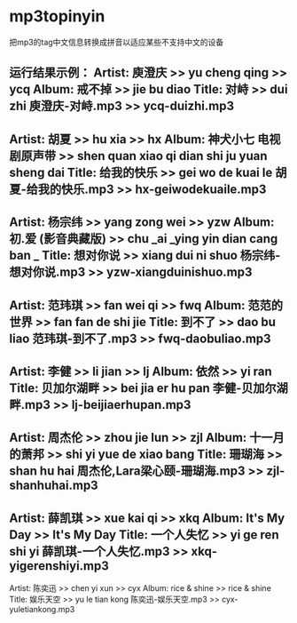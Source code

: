# mp3topinyin
把mp3的tag中文信息转换成拼音以适应某些不支持中文的设备

运行结果示例：
Artist: 庾澄庆 >> yu cheng qing >> ycq
Album: 戒不掉 >> jie bu diao
Title: 对峙 >> dui zhi
庾澄庆-对峙.mp3 >> ycq-duizhi.mp3
------------------------------
Artist: 胡夏 >> hu xia >> hx
Album: 神犬小七 电视剧原声带 >> shen quan xiao qi  dian shi ju yuan sheng dai
Title: 给我的快乐 >> gei wo de kuai le
胡夏-给我的快乐.mp3 >> hx-geiwodekuaile.mp3
------------------------------
Artist: 杨宗纬 >> yang zong wei >> yzw
Album: 初.爱 (影音典藏版) >> chu _ai  _ying yin dian cang ban _
Title: 想对你说 >> xiang dui ni shuo
杨宗纬-想对你说.mp3 >> yzw-xiangduinishuo.mp3
------------------------------
Artist: 范玮琪 >> fan wei qi >> fwq
Album: 范范的世界 >> fan fan de shi jie
Title: 到不了 >> dao bu liao
范玮琪-到不了.mp3 >> fwq-daobuliao.mp3
------------------------------
Artist: 李健 >> li jian >> lj
Album: 依然 >> yi ran
Title: 贝加尔湖畔 >> bei jia er hu pan
李健-贝加尔湖畔.mp3 >> lj-beijiaerhupan.mp3
------------------------------
Artist: 周杰伦 >> zhou jie lun >> zjl
Album: 十一月的萧邦 >> shi yi yue de xiao bang
Title: 珊瑚海 >> shan hu hai
周杰伦,Lara梁心颐-珊瑚海.mp3 >> zjl-shanhuhai.mp3
------------------------------
Artist: 薛凯琪 >> xue kai qi >> xkq
Album: It's My Day >> It's My Day
Title: 一个人失忆 >> yi ge ren shi yi
薛凯琪-一个人失忆.mp3 >> xkq-yigerenshiyi.mp3
------------------------------
Artist: 陈奕迅 >> chen yi xun >> cyx
Album: rice & shine >> rice & shine
Title: 娱乐天空 >> yu le tian kong
陈奕迅-娱乐天空.mp3 >> cyx-yuletiankong.mp3
